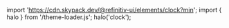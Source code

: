<!--
type: template
name: clock
-->

import 'https://cdn.skypack.dev/@refinitiv-ui/elements/clock?min';
import { halo } from '/theme-loader.js';
halo('clock');